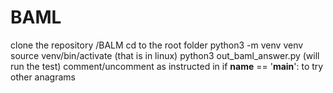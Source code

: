 # BAML
clone the repository /BALM
cd to the root folder
python3 -m venv venv
source venv/bin/activate (that is in linux)
python3 out_baml_answer.py (will run the test)
comment/uncomment as instructed in if __name__ == '__main__': to try other anagrams
